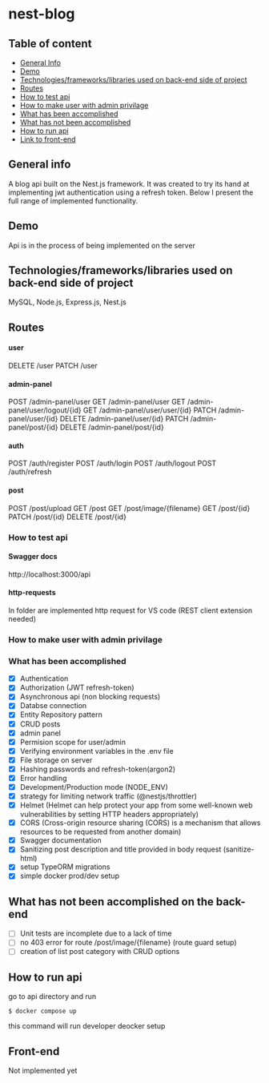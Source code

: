 # nest-blog

## Table of content

- [General Info](#general-info)
- [Demo](#demo)
- [Technologies/frameworks/libraries used on back-end side of project](#technologiesframeworkslibraries-used-on-front-end-side-of-project)
- [Routes](#routes)
- [How to test api](#how-to-test-api)
- [How to make user with admin privilage]()
- [What has been accomplished](#what-has-been-accomplished)
- [What has not been accomplished](#what-has-not-been-accomplished)
- [How to run api](#how-to-run-api)
- [Link to front-end]()

## General info

A blog api built on the Nest.js framework. It was created to try its hand at implementing jwt authentication using a refresh token. Below I present the full range of implemented functionality.

## Demo

Api is in the process of being implemented on the server

## Technologies/frameworks/libraries used on back-end side of project

MySQL, Node.js, Express.js, Nest.js

## Routes

#### user

DELETE /user
PATCH /user

#### admin-panel

POST /admin-panel/user
GET /admin-panel/user
GET /admin-panel/user/logout/{id}
GET /admin-panel/user/user/{id}
PATCH /admin-panel/user/{id}
DELETE /admin-panel/user/{id}
PATCH /admin-panel/post/{id}
DELETE /admin-panel/post/{id}

#### auth

POST /auth/register
POST /auth/login
POST /auth/logout
POST /auth/refresh

#### post

POST /post/upload
GET /post
GET /post/image/{filename}
GET /post/{id}
PATCH /post/{id}
DELETE /post/{id}

### How to test api

#### Swagger docs

http://localhost:3000/api

#### http-requests

In folder are implemented http request for VS code (REST client extension needed)

### How to make user with admin privilage

### What has been accomplished

- [x] Authentication
- [x] Authorization (JWT refresh-token)
- [x] Asynchronous api (non blocking requests)
- [x] Databse connection
- [x] Entity Repository pattern
- [x] CRUD posts
- [x] admin panel
- [x] Permision scope for user/admin
- [x] Verifying environment variables in the .env file
- [x] File storage on server
- [x] Hashing passwords and refresh-token(argon2)
- [x] Error handling
- [x] Development/Production mode (NODE_ENV)
- [x] strategy for limiting network traffic (@nestjs/throttler)
- [x] Helmet (Helmet can help protect your app from some well-known web vulnerabilities by setting HTTP headers appropriately)
- [x] CORS (Cross-origin resource sharing (CORS) is a mechanism that allows resources to be requested from another domain)
- [x] Swagger documentation
- [x] Sanitizing post description and title provided in body request (sanitize-html)
- [x] setup TypeORM migrations
- [x] simple docker prod/dev setup

## What has not been accomplished on the back-end

- [ ] Unit tests are incomplete due to a lack of time
- [ ] no 403 error for route /post/image/{filename} (route guard setup)
- [ ] creation of list post category with CRUD options

## How to run api

go to api directory and run

```
$ docker compose up
```

this command will run developer deocker setup

## Front-end

Not implemented yet
